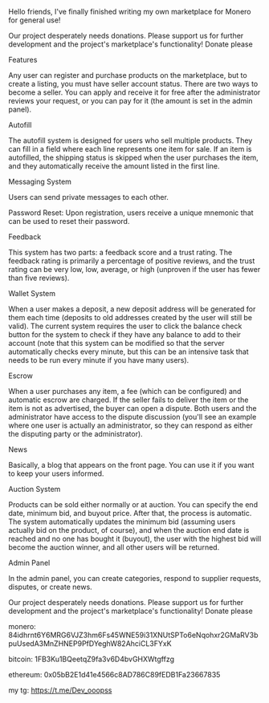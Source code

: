 Hello friends, I've finally finished writing my own marketplace for Monero for general use!

Our project desperately needs donations. Please support us for further development and the project's marketplace's functionality! Donate please

Features

Any user can register and purchase products on the marketplace, but to create a listing, you must have seller account status. There are two ways to become a seller. You can apply and receive it for free after the administrator reviews your request, or you can pay for it (the amount is set in the admin panel).

Autofill

The autofill system is designed for users who sell multiple products. They can fill in a field where each line represents one item for sale. If an item is autofilled, the shipping status is skipped when the user purchases the item, and they automatically receive the amount listed in the first line.

Messaging System

Users can send private messages to each other.

Password Reset: Upon registration, users receive a unique mnemonic that can be used to reset their password.

Feedback

This system has two parts: a feedback score and a trust rating. The feedback rating is primarily a percentage of positive reviews, and the trust rating can be very low, low, average, or high (unproven if the user has fewer than five reviews).

Wallet System

When a user makes a deposit, a new deposit address will be generated for them each time (deposits to old addresses created by the user will still be valid). The current system requires the user to click the balance check button for the system to check if they have any balance to add to their account (note that this system can be modified so that the server automatically checks every minute, but this can be an intensive task that needs to be run every minute if you have many users).

Escrow

When a user purchases any item, a fee (which can be configured) and automatic escrow are charged. If the seller fails to deliver the item or the item is not as advertised, the buyer can open a dispute. Both users and the administrator have access to the dispute discussion (you'll see an example where one user is actually an administrator, so they can respond as either the disputing party or the administrator).

News

Basically, a blog that appears on the front page. You can use it if you want to keep your users informed.

Auction System

Products can be sold either normally or at auction. You can specify the end date, minimum bid, and buyout price. After that, the process is automatic. The system automatically updates the minimum bid (assuming users actually bid on the product, of course), and when the auction end date is reached and no one has bought it (buyout), the user with the highest bid will become the auction winner, and all other users will be returned.

Admin Panel

In the admin panel, you can create categories, respond to supplier requests, disputes, or create news.

Our project desperately needs donations. Please support us for further development and the project's marketplace's functionality! Donate please

monero: 84idhrnt6Y6MRG6VJZ3hm6Fs45WNE59i31XNUtSPTo6eNqohxr2GMaRV3bpuUsedA3MnZHNEP9PfDYeghW82AhciCL3FYxK

bitcoin: 1FB3Ku1BQeetqZ9fa3v6D4bvGHXWtgffzg

ethereum: 0x05bB2E1d41e4566c8AD786C89fEDB1Fa23667835

my tg: https://t.me/Dev_ooopss
